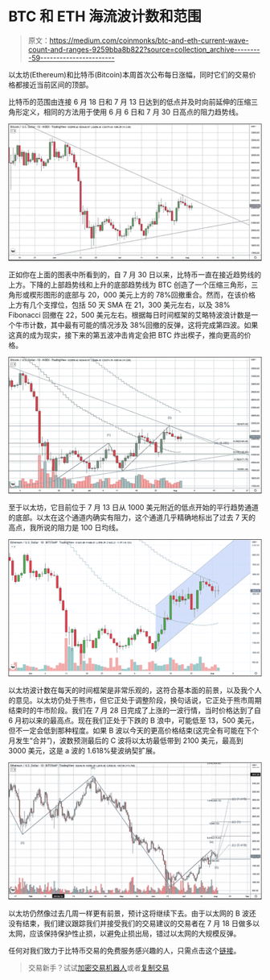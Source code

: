 # BTC 和 ETH 海流波计数和范围

> 原文：<https://medium.com/coinmonks/btc-and-eth-current-wave-count-and-ranges-9259bba8b822?source=collection_archive---------59----------------------->

以太坊(Ethereum)和比特币(Bitcoin)本周首次公布每日涨幅，同时它们的交易价格都接近当前区间的顶部。

比特币的范围由连接 6 月 18 日和 7 月 13 日达到的低点并及时向前延伸的压缩三角形定义，相同的方法用于使用 6 月 6 日和 7 月 30 日高点的阻力趋势线。

![](img/8ac8d9928abe13591099f2c4f9baedaa.png)

正如你在上面的图表中所看到的，自 7 月 30 日以来，比特币一直在接近趋势线的上方。下降的上部趋势线和上升的底部趋势线为 BTC 创造了一个压缩三角形，三角形或楔形图形的底部与 20，000 美元上方的 78%回撤重合。然而，在该价格上方有几个支撑位，包括 50 天 SMA 在 21，300 美元左右，以及 38% Fibonacci 回撤在 22，500 美元左右。根据每日时间框架的艾略特波浪计数是一个牛市计数，其中最有可能的情况涉及 38%回撤的反弹，这将完成第四波。如果这真的成为现实，接下来的第五波冲击肯定会把 BTC 炸出楔子，推向更高的价格。

![](img/4d81ee7bdefe24f3776f22600aa92800.png)

至于以太坊，它目前位于 7 月 13 日从 1000 美元附近的低点开始的平行趋势通道的底部。以太在这个通道内确实有阻力，这个通道几乎精确地标出了过去 7 天的高点，我所说的阻力是 100 日均线。

![](img/30d85cbc338cc64d3fd54c2b78863222.png)

以太坊波计数在每天的时间框架是非常乐观的，这符合基本面的前景，以及我个人的意见。以太坊仍处于熊市，但它正处于调整阶段，换句话说，它正处于熊市周期结束时的牛市阶段。我们在 7 月 28 日完成了上涨的一波行情，当时价格达到了自 6 月初以来的最高点。现在我们正处于下跌的 B 浪中，可能低至 13，500 美元，但不一定会低到那种程度。如果 B 波以今天的更高价格结束(这完全有可能在下个月发生“合并”)，波数预测最后的 C 波将以太坊最低带到 2100 美元，最高到 3000 美元，这是 a 波的 1.618%斐波纳契扩展。

![](img/7df8b6c3393a7a755441867e32a4187b.png)

以太坊仍然像过去几周一样更有前景，预计这将继续下去。由于以太网的 B 波还没有结束，我们建议跟踪我们并接受我们的交易建议的交易者在 7 月 18 日做多以太网，应该保持保护性止损，以避免止损出局，错过以太网的大规模反弹。

任何对我们致力于比特币交易的免费服务感兴趣的人，只需点击这个[链接](https://www.thegoldforecast.com/bitcoin)。

> 交易新手？试试[加密交易机器人](/coinmonks/crypto-trading-bot-c2ffce8acb2a)或者[复制交易](/coinmonks/top-10-crypto-copy-trading-platforms-for-beginners-d0c37c7d698c)